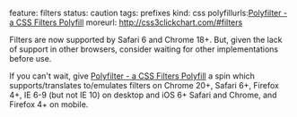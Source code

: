 feature: filters
status: caution
tags: prefixes
kind: css
polyfillurls:[Polyfilter - a CSS Filters Polyfill](https://github.com/Schepp/CSS-Filters-Polyfill)
moreurl: http://css3clickchart.com/#filters

Filters are now supported by Safari 6 and Chrome 18+. But, given the lack of support in other browsers, consider waiting for other implementations before use.

If you can't wait, give [Polyfilter - a CSS Filters Polyfill](https://github.com/Schepp/CSS-Filters-Polyfill) a spin which supports/translates to/emulates filters on Chrome 20+, Safari 6+, Firefox 4+, IE 6-9 (but not IE 10) on desktop and iOS 6+ Safari and Chrome, and Firefox 4+ on mobile.
